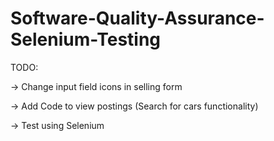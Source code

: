 # Software-Quality-Assurance-Selenium-Testing
TODO:

-> Change input field icons in selling form

-> Add Code to view postings (Search for cars functionality)

-> Test using Selenium 
